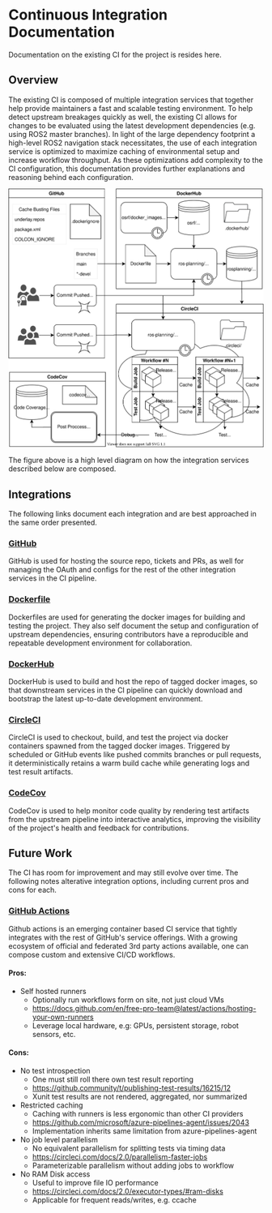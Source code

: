 # Continuous Integration Documentation
Documentation on the existing CI for the project is resides here.

## Overview
The existing CI is composed of multiple integration services that together help provide maintainers a fast and scalable testing environment. To help detect upstream breakages quickly as well, the existing CI allows for changes to be evaluated using the latest development dependencies (e.g. using ROS2 master branches). In light of the large dependency footprint a high-level ROS2 navigation stack necessitates, the use of each integration service is optimized to maximize caching of environmental setup and increase workflow throughput. As these optimizations add complexity to the CI configuration, this documentation provides further explanations and reasoning behind each configuration.

![pipeline](figs/pipeline.svg)

The figure above is a high level diagram on how the integration services described below are composed.

## Integrations

The following links document each integration and are best approached in the same order presented.

### [GitHub](github.md)

GitHub is used for hosting the source repo, tickets and PRs, as well for managing the OAuth and configs for the rest of the other integration services in the CI pipeline.

### [Dockerfile](dockerfile.md)

Dockerfiles are used for generating the docker images for building and testing the project. They also self document the setup and configuration of upstream dependencies, ensuring contributors have a reproducible and repeatable development environment for collaboration.

### [DockerHub](dockerhub.md)

DockerHub is used to build and host the repo of tagged docker images, so that downstream services in the CI pipeline can quickly download and bootstrap the latest up-to-date development environment.

### [CircleCI](circleci.md)

CircleCI is used to checkout, build, and test the project via docker containers spawned from the tagged docker images. Triggered by scheduled or GitHub events like pushed commits branches or pull requests, it deterministically retains a warm build cache while generating logs and test result artifacts.

### [CodeCov](codecov.md)

CodeCov is used to help monitor code quality by rendering test artifacts from the upstream pipeline into interactive analytics, improving the visibility of the project's health and feedback for contributions.

## Future Work

The CI has room for improvement and may still evolve over time. The following notes alterative integration options, including current pros and cons for each.

###  [GitHub Actions](https://github.com/features/actions)

Github actions is an emerging container based CI service that tightly integrates with the rest of GitHub's service offerings. With a growing ecosystem of official and federated 3rd party actions available, one can compose custom and extensive CI/CD workflows. 

#### Pros:

* Self hosted runners
  * Optionally run workflows form on site, not just cloud VMs
  * https://docs.github.com/en/free-pro-team@latest/actions/hosting-your-own-runners
  * Leverage local hardware, e.g: GPUs, persistent storage, robot sensors, etc.

#### Cons:

* No test introspection
  * One must still roll there own test result reporting
  * https://github.community/t/publishing-test-results/16215/12
  * Xunit test results are not rendered, aggregated, nor summarized
* Restricted caching
  * Caching with runners is less ergonomic than other CI providers
  * https://github.com/microsoft/azure-pipelines-agent/issues/2043
  * Implementation inherits same limitation from azure-pipelines-agent
* No job level parallelism
  * No equivalent parallelism for splitting tests via timing data
  * https://circleci.com/docs/2.0/parallelism-faster-jobs
  * Parameterizable parallelism without adding jobs to workflow
* No RAM Disk access
  * Useful to improve file IO performance
  * https://circleci.com/docs/2.0/executor-types/#ram-disks
  * Applicable for frequent reads/writes, e.g. ccache
